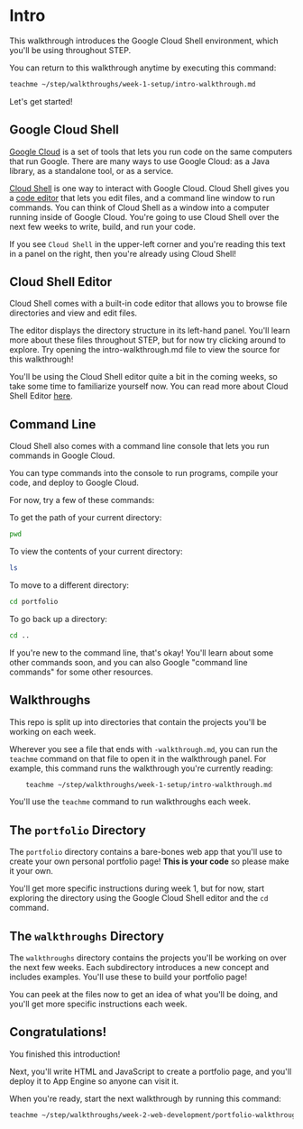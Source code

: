 # Intro

This walkthrough introduces the Google Cloud Shell environment, which you'll be
using throughout STEP.

You can return to this walkthrough anytime by executing this command:

```bash
teachme ~/step/walkthroughs/week-1-setup/intro-walkthrough.md
```

Let's get started!

## Google Cloud Shell

[Google Cloud](https://cloud.google.com/) is a set of tools that lets you run
code on the same computers that run Google. There are many ways to use Google
Cloud: as a Java library, as a standalone tool, or as a service.

[Cloud Shell](https://cloud.google.com/shell/) is one way to interact with
Google Cloud. Cloud Shell gives you a
[code editor](https://cloud.google.com/shell/docs/viewing-and-editing-files)
that lets you edit files, and a command line window to run commands. You can
think of Cloud Shell as a window into a computer running inside of Google Cloud.
You're going to use Cloud Shell over the next few weeks to write, build, and run
your code.

If you see `Cloud Shell` in the upper-left corner and you're reading this text
in a panel on the right, then you're already using Cloud Shell!

## Cloud Shell Editor

Cloud Shell comes with a built-in code editor that allows you to browse file
directories and view and edit files.

The editor displays the directory structure in its left-hand panel. You'll learn
more about these files throughout STEP, but for now try clicking around to
explore. Try opening the
<walkthrough-editor-open-file
    filePath="step/walkthroughs/week-1-setup/intro-walkthrough.md">
  intro-walkthrough.md
</walkthrough-editor-open-file>
file to view the source for this walkthrough!

You'll be using the Cloud Shell editor quite a bit in the coming weeks, so take
some time to familiarize yourself now. You can read more about Cloud Shell
Editor [here](https://cloud.google.com/shell/docs/viewing-and-editing-files).

## Command Line

Cloud Shell also comes with a command line console that lets you run commands in
Google Cloud.

You can type commands into the console to run programs, compile your code, and
deploy to Google Cloud.

For now, try a few of these commands:

To get the path of your current directory:

```bash
pwd
```

To view the contents of your current directory:

```bash
ls
```

To move to a different directory:

```bash
cd portfolio
```

To go back up a directory:

```bash
cd ..
```

If you're new to the command line, that's okay! You'll learn about some other
commands soon, and you can also Google "command line commands" for some other
resources.

## Walkthroughs

This repo is split up into directories that contain the projects you'll be
working on each week.

Wherever you see a file that ends with `-walkthrough.md`, you can run the
`teachme` command on that file to open it in the walkthrough panel. For example,
this command runs the walkthrough you're currently reading:

```bash
    teachme ~/step/walkthroughs/week-1-setup/intro-walkthrough.md
```

You'll use the `teachme` command to run walkthroughs each week.

## The `portfolio` Directory

The `portfolio` directory contains a bare-bones web app that you'll use to create
your own personal portfolio page! **This is your code** so please make it your
own.

You'll get more specific instructions during week 1, but for now, start
exploring the directory using the Google Cloud Shell editor and the `cd`
command.

## The `walkthroughs` Directory

The `walkthroughs` directory contains the projects you'll be working on over the
next few weeks. Each subdirectory introduces a new concept and includes
examples. You'll use these to build your portfolio page!

You can peek at the files now to get an idea of what you'll be doing, and you'll
get more specific instructions each week.

## Congratulations!

<walkthrough-conclusion-trophy></walkthrough-conclusion-trophy>

You finished this introduction!

Next, you'll write HTML and JavaScript to create a portfolio page, and you'll
deploy it to App Engine so anyone can visit it.

When you're ready, start the next walkthrough by running this command:

```bash
teachme ~/step/walkthroughs/week-2-web-development/portfolio-walkthrough.md
```
